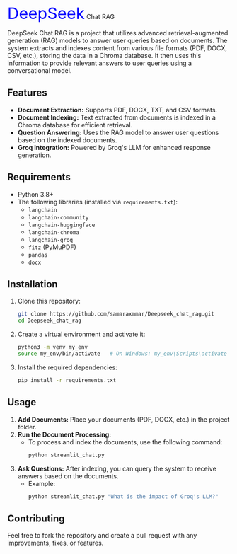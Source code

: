 

<span style="font-size: 36px; color: blue;">DeepSeek</span> Chat RAG

DeepSeek Chat RAG is a project that utilizes advanced retrieval-augmented generation (RAG) models to answer user queries based on documents. The system extracts and indexes content from various file formats (PDF, DOCX, CSV, etc.), storing the data in a Chroma database. It then uses this information to provide relevant answers to user queries using a conversational model.

## Features

- **Document Extraction:** Supports PDF, DOCX, TXT, and CSV formats.
- **Document Indexing:** Text extracted from documents is indexed in a Chroma database for efficient retrieval.
- **Question Answering:** Uses the RAG model to answer user questions based on the indexed documents.
- **Groq Integration:** Powered by Groq's LLM for enhanced response generation.

## Requirements

- Python 3.8+
- The following libraries (installed via `requirements.txt`):
  - `langchain`
  - `langchain-community`
  - `langchain-huggingface`
  - `langchain-chroma`
  - `langchain-groq`
  - `fitz` (PyMuPDF)
  - `pandas`
  - `docx`
  
## Installation

1. Clone this repository:
    ```bash
    git clone https://github.com/samaraxmmar/Deepseek_chat_rag.git
    cd Deepseek_chat_rag
    ```

2. Create a virtual environment and activate it:
    ```bash
    python3 -m venv my_env
    source my_env/bin/activate   # On Windows: my_env\Scripts\activate
    ```

3. Install the required dependencies:
    ```bash
    pip install -r requirements.txt
    ```

## Usage

1. **Add Documents:** Place your documents (PDF, DOCX, etc.) in the project folder.
2. **Run the Document Processing:**
   - To process and index the documents, use the following command:
     ```bash
     python streamlit_chat.py
     ```
3. **Ask Questions:** After indexing, you can query the system to receive answers based on the documents.
   - Example:
     ```bash
     python streamlit_chat.py "What is the impact of Groq's LLM?"
     ```

## Contributing

Feel free to fork the repository and create a pull request with any improvements, fixes, or features.



